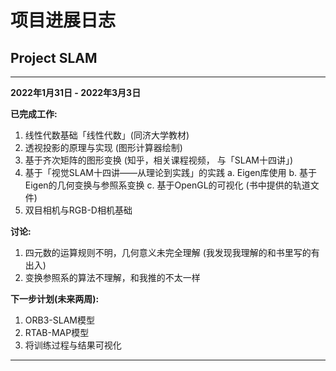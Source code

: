 # 项目进展日志
## Project SLAM

---

**2022年1月31日 - 2022年3月3日**

**已完成工作:**
 1. 线性代数基础「线性代数」(同济大学教材)
 2. 透视投影的原理与实现 (图形计算器绘制)
 3. 基于齐次矩阵的图形变换 (知乎，相关课程视频，
 与「SLAM十四讲」)
 4. 基于「视觉SLAM十四讲——从理论到实践」的实践
    a. Eigen库使用
    b. 基于Eigen的几何变换与参照系变换
    c. 基于OpenGL的可视化 (书中提供的轨道文件)
 5. 双目相机与RGB-D相机基础

**讨论:**
 1. 四元数的运算规则不明，几何意义未完全理解
 (我发现我理解的和书里写的有出入)
 2. 变换参照系的算法不理解，和我推的不太一样

**下一步计划(未来两周):**
 1. ORB3-SLAM模型
 2. RTAB-MAP模型
 3. 将训练过程与结果可视化

---

